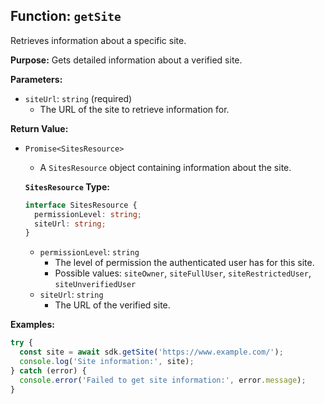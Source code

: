 ## Function: `getSite`

Retrieves information about a specific site.

**Purpose:**
Gets detailed information about a verified site.

**Parameters:**
- `siteUrl`: `string` (required)
  - The URL of the site to retrieve information for.

**Return Value:**
- `Promise<SitesResource>`
  - A `SitesResource` object containing information about the site.

  **`SitesResource` Type:**

  ```typescript
  interface SitesResource {
    permissionLevel: string;
    siteUrl: string;
  }
  ```

  - `permissionLevel`: `string`
    - The level of permission the authenticated user has for this site.
    - Possible values: `siteOwner`, `siteFullUser`, `siteRestrictedUser`, `siteUnverifiedUser`
  - `siteUrl`: `string`
    - The URL of the verified site.

**Examples:**

```typescript
try {
  const site = await sdk.getSite('https://www.example.com/');
  console.log('Site information:', site);
} catch (error) {
  console.error('Failed to get site information:', error.message);
}
```